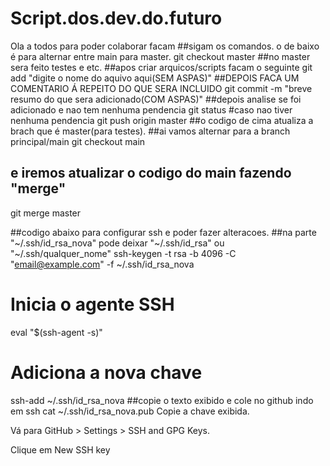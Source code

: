 # Script.dos.dev.do.futuro
Ola a todos 
para poder colaborar 
facam 
##sigam os comandos. o de baixo é para alternar entre main para master.
git checkout master
##no master sera feito testes e etc.
##apos criar arquicos/scripts facam o seguinte
git add "digite o nome do aquivo aqui(SEM ASPAS)"
##DEPOIS FACA UM COMENTARIO Á REPEITO DO QUE SERA INCLUIDO
git commit -m "breve resumo do que sera adicionado(COM ASPAS)"
##depois analise se foi adicionado e nao tem nenhuma pendencia
git status
#caso nao tiver nenhuma pendencia
git push origin master
##o codigo de cima atualiza a brach que é master(para testes).
##ai vamos alternar para a branch principal/main
git checkout main
## e iremos atualizar o codigo do main fazendo "merge"
git merge master

##codigo abaixo para configurar ssh e poder fazer alteracoes. 
##na parte "~/.ssh/id_rsa_nova" pode deixar "~/.ssh/id_rsa" ou "~/.ssh/qualquer_nome"
ssh-keygen -t rsa -b 4096 -C "email@example.com" -f ~/.ssh/id_rsa_nova
# Inicia o agente SSH
eval "$(ssh-agent -s)"
# Adiciona a nova chave
ssh-add ~/.ssh/id_rsa_nova
##copie o texto exibido e cole no github indo em ssh
cat ~/.ssh/id_rsa_nova.pub
Copie a chave exibida.

Vá para GitHub > Settings > SSH and GPG Keys.

Clique em New SSH key
